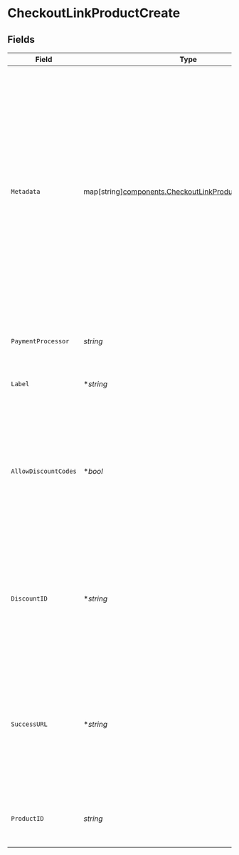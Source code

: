 # CheckoutLinkProductCreate


## Fields

| Field                                                                                                                                                                                                                                                                                        | Type                                                                                                                                                                                                                                                                                         | Required                                                                                                                                                                                                                                                                                     | Description                                                                                                                                                                                                                                                                                  |
| -------------------------------------------------------------------------------------------------------------------------------------------------------------------------------------------------------------------------------------------------------------------------------------------- | -------------------------------------------------------------------------------------------------------------------------------------------------------------------------------------------------------------------------------------------------------------------------------------------- | -------------------------------------------------------------------------------------------------------------------------------------------------------------------------------------------------------------------------------------------------------------------------------------------- | -------------------------------------------------------------------------------------------------------------------------------------------------------------------------------------------------------------------------------------------------------------------------------------------- |
| `Metadata`                                                                                                                                                                                                                                                                                   | map[string][components.CheckoutLinkProductCreateMetadata](../../models/components/checkoutlinkproductcreatemetadata.md)                                                                                                                                                                      | :heavy_minus_sign:                                                                                                                                                                                                                                                                           | Key-value object allowing you to store additional information.<br/><br/>The key must be a string with a maximum length of **40 characters**.<br/>The value must be either:<br/><br/>* A string with a maximum length of **500 characters**<br/>* An integer<br/>* A boolean<br/><br/>You can store up to **50 key-value pairs**. |
| `PaymentProcessor`                                                                                                                                                                                                                                                                           | *string*                                                                                                                                                                                                                                                                                     | :heavy_check_mark:                                                                                                                                                                                                                                                                           | Payment processor to use. Currently only Stripe is supported.                                                                                                                                                                                                                                |
| `Label`                                                                                                                                                                                                                                                                                      | **string*                                                                                                                                                                                                                                                                                    | :heavy_minus_sign:                                                                                                                                                                                                                                                                           | Optional label to distinguish links internally                                                                                                                                                                                                                                               |
| `AllowDiscountCodes`                                                                                                                                                                                                                                                                         | **bool*                                                                                                                                                                                                                                                                                      | :heavy_minus_sign:                                                                                                                                                                                                                                                                           | Whether to allow the customer to apply discount codes. If you apply a discount through `discount_id`, it'll still be applied, but the customer won't be able to change it.                                                                                                                   |
| `DiscountID`                                                                                                                                                                                                                                                                                 | **string*                                                                                                                                                                                                                                                                                    | :heavy_minus_sign:                                                                                                                                                                                                                                                                           | ID of the discount to apply to the checkout. If the discount is not applicable anymore when opening the checkout link, it'll be ignored.                                                                                                                                                     |
| `SuccessURL`                                                                                                                                                                                                                                                                                 | **string*                                                                                                                                                                                                                                                                                    | :heavy_minus_sign:                                                                                                                                                                                                                                                                           | URL where the customer will be redirected after a successful payment.You can add the `checkout_id={CHECKOUT_ID}` query parameter to retrieve the checkout session id.                                                                                                                        |
| `ProductID`                                                                                                                                                                                                                                                                                  | *string*                                                                                                                                                                                                                                                                                     | :heavy_check_mark:                                                                                                                                                                                                                                                                           | ID of the product to checkout. First available price will be selected.                                                                                                                                                                                                                       |